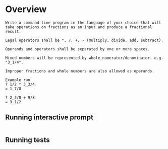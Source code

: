# Overview

```
Write a command line program in the language of your choice that will take operations on fractions as an input and produce a fractional result.

Legal operators shall be *, /, +, - (multiply, divide, add, subtract).

Operands and operators shall be separated by one or more spaces.

Mixed numbers will be represented by whole_numerator/denominator. e.g. "3_1/4".

Improper fractions and whole numbers are also allowed as operands.

Example run
? 1/2 * 3_3/4
= 1_7/8

? 2_3/8 + 9/8
= 3_1/2
```

## Running interactive prompt

```
```

## Running tests

```
```

